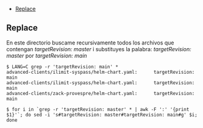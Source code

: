 * [Replace](#id1)

## Replace <div id='id1' />

En este directorio buscame recursivamente todos los archivos que contengan _targetRevision: master_ i substituyes la palabra: _targetRevision: master_ por _targetRevision: main_

```
$ LANG=C grep -r 'targetRevision: main' *
advanced-clients/ilimit-syspass/helm-chart.yaml:      targetRevision: main
advanced-clients/ilimit-syspass/helm-chart.yaml:      targetRevision: main
advanced-clients/zack-provespre/helm-chart.yaml:      targetRevision: main
```

```
$ for i in `grep -r 'targetRevision: master' * | awk -F ':' '{print $1}'`; do sed -i 's#targetRevision: master#targetRevision: main#g' $i; done
```